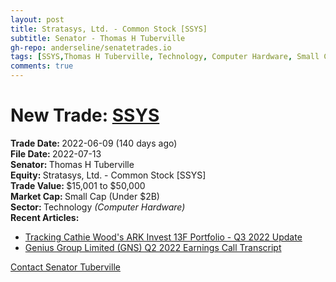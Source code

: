 ```yaml
---
layout: post
title: Stratasys, Ltd. - Common Stock [SSYS]
subtitle: Senator - Thomas H Tuberville
gh-repo: anderseline/senatetrades.io
tags: [SSYS,Thomas H Tuberville, Technology, Computer Hardware, Small Cap (Under $2B)]
comments: true
---
```


# New Trade: [SSYS](https://finance.yahoo.com/quote/SSYS/) #
<b>Trade Date: </b>2022-06-09 (140 days ago)<br>
<b>File Date: </b>2022-07-13<br>
<b>Senator: </b>Thomas H Tuberville<br>
<b>Equity: </b>Stratasys, Ltd. - Common Stock [SSYS]<br>
<b>Trade Value: </b>$15,001 to $50,000<br>
<b>Market Cap: </b>Small Cap (Under $2B)<br>
<b>Sector: </b>Technology <i>(Computer Hardware)</i><br>
<b>Recent Articles:</b>
- [Tracking Cathie Wood's ARK Invest 13F Portfolio - Q3 2022 Update](https://seekingalpha.com/article/4547378-cathie-woods-ark-invest-13f-portfolio-q3-2022-update)
- [Genius Group Limited (GNS) Q2 2022 Earnings Call Transcript](https://seekingalpha.com/article/4547563-genius-group-limited-gns-q2-2022-earnings-call-transcript)

[Contact Senator Tuberville](https://www.tuberville.senate.gov/contact)
